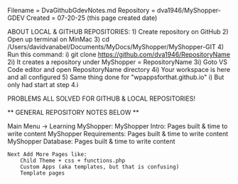 Filename = DvaGithubGdevNotes.md
Repository = dva1946/MyShopper-GDEV
Created = 07-20-25 (this page created date)

ABOUT LOCAL & GITHUB REPOSITORIES:
    1) Create repository on GitHub
    2) Open up terminal on MinMac
    3) cd /Users/davidvanabel/Documents/MyDocs/MyShopper/MyShopper-GIT
    4) Run this command:
        i) git clone https://github.com/dva1946/RepositoryName
        2i) It creates a repository under MyShopper = RepositoryName
        3i) Goto VS Code editor and open RepositoryName directory
        4i) Your workspace is here and all configured
    5) Same thing done for "wpappsforthat.github.io"
        i) But only had start at step 4.i

PROBLEMS ALL SOLVED FOR GITHUB & LOCAL REPOSITORIES!

** GENERAL REPOSITORY NOTES BELOW **

Main Menu -> Learning MyShopper:
    MyShopper Intro: Pages built & time to write content
    MyShopper Requirements: Pages built & time to write content
    MyShopper Database: Pages built & time to write content

    Next Add More Pages like:
        Child Theme + css + functions.php
        Custom Apps (aka templates, but that is confusing)
        Template pages

